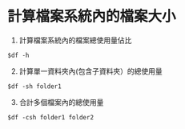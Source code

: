 # 計算檔案系統內的檔案大小
1. 計算檔案系統內的檔案總使用量佔比
```
$df -h 
```
2. 計算單一資料夾內(包含子資料夾）的總使用量
```
$df -sh folder1
```
3. 合計多個檔案內的總使用量
```
$df -csh folder1 folder2
```